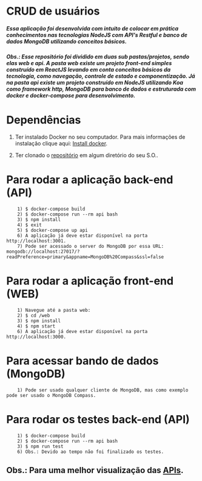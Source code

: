 # CRUD de usuários

##### Essa aplicação foi desenvolvida com intuito de colocar em prática conhecimentos nas tecnologias NodeJS com API's Restful e banco de dados MongoDB utilizando conceitos básicos.

##### Obs.: Esse repositório foi dividido em duas sub pastas/projetos, sendo elas web e api. A pasta web existe um projeto front-end simples construído em ReactJS levando em conta conceitos básicos da tecnologia, como navegação, controle de estado e componentização. Já na pasta api existe um projeto construído em NodeJS utilizando Koa como framework http, MongoDB para banco de dados e estruturada com docker e docker-compose para desenvolvimento.

# Dependências

1) Ter instalado Docker no seu computador. Para mais informações de instalação clique aqui: [Install docker](https://docs.docker.com/install/).

2) Ter clonado o [repositório](https://github.com/luizpaulolppa/crud-people-nodejs) em algum diretório do seu S.O..

# Para rodar a aplicação back-end (API)

        1) $ docker-compose build
        2) $ docker-compose run --rm api bash
        3) $ npm install
        4) $ exit
        5) $ docker-compose up api
        6) A aplicação já deve estar disponível na porta http://localhost:3001.
        7) Pode ser acessado o server do MongoDB por essa URL: mongodb://localhost:27017/?readPreference=primary&appname=MongoDB%20Compass&ssl=false

# Para rodar a aplicação front-end (WEB)

        1) Navegue até a pasta web:
        2) $ cd /web
        3) $ npm install
        4) $ npm start
        6) A aplicação já deve estar disponível na porta http://localhost:3000.

# Para acessar bando de dados (MongoDB)

        1) Pode ser usado qualquer cliente de MongoDB, mas como exemplo pode ser usado o MongoDB Compass.

# Para rodar os testes back-end (API)

        1) $ docker-compose build
        2) $ docker-compose run --rm api bash
        3) $ npm run test
        6) Obs.: Devido ao tempo não foi finalizado os testes.

## Obs.: Para uma melhor visualização das [APIs](https://documenter.getpostman.com/view/1354700/T1DwbZ3H).